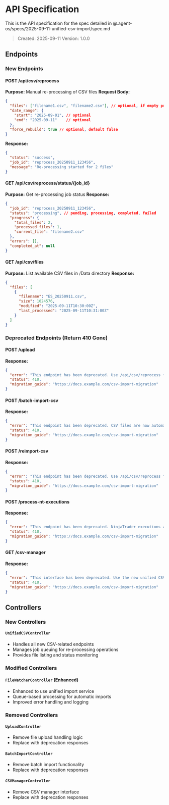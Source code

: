 # API Specification

This is the API specification for the spec detailed in @.agent-os/specs/2025-09-11-unified-csv-import/spec.md

> Created: 2025-09-11
> Version: 1.0.0

## Endpoints

### New Endpoints

#### POST /api/csv/reprocess
**Purpose:** Manual re-processing of CSV files
**Request Body:**
```json
{
  "files": ["filename1.csv", "filename2.csv"], // optional, if empty processes all
  "date_range": {
    "start": "2025-09-01", // optional
    "end": "2025-09-11"    // optional
  },
  "force_rebuild": true // optional, default false
}
```
**Response:**
```json
{
  "status": "success",
  "job_id": "reprocess_20250911_123456",
  "message": "Re-processing started for 2 files"
}
```

#### GET /api/csv/reprocess/status/{job_id}
**Purpose:** Get re-processing job status
**Response:**
```json
{
  "job_id": "reprocess_20250911_123456",
  "status": "processing", // pending, processing, completed, failed
  "progress": {
    "total_files": 2,
    "processed_files": 1,
    "current_file": "filename2.csv"
  },
  "errors": [],
  "completed_at": null
}
```

#### GET /api/csv/files
**Purpose:** List available CSV files in /Data directory
**Response:**
```json
{
  "files": [
    {
      "filename": "ES_20250911.csv",
      "size": 1024576,
      "modified": "2025-09-11T10:30:00Z",
      "last_processed": "2025-09-11T10:31:00Z"
    }
  ]
}
```

### Deprecated Endpoints (Return 410 Gone)

#### POST /upload
**Response:**
```json
{
  "error": "This endpoint has been deprecated. Use /api/csv/reprocess for manual CSV processing.",
  "status": 410,
  "migration_guide": "https://docs.example.com/csv-import-migration"
}
```

#### POST /batch-import-csv
**Response:**
```json
{
  "error": "This endpoint has been deprecated. CSV files are now automatically imported from the /Data directory.",
  "status": 410,
  "migration_guide": "https://docs.example.com/csv-import-migration"
}
```

#### POST /reimport-csv
**Response:**
```json
{
  "error": "This endpoint has been deprecated. Use /api/csv/reprocess for re-importing CSV files.",
  "status": 410,
  "migration_guide": "https://docs.example.com/csv-import-migration"
}
```

#### POST /process-nt-executions
**Response:**
```json
{
  "error": "This endpoint has been deprecated. NinjaTrader executions are automatically processed from CSV files.",
  "status": 410,
  "migration_guide": "https://docs.example.com/csv-import-migration"
}
```

#### GET /csv-manager
**Response:**
```json
{
  "error": "This interface has been deprecated. Use the new unified CSV management interface.",
  "status": 410,
  "migration_guide": "https://docs.example.com/csv-import-migration"
}
```

## Controllers

### New Controllers

#### `UnifiedCSVController`
- Handles all new CSV-related endpoints
- Manages job queuing for re-processing operations
- Provides file listing and status monitoring

### Modified Controllers

#### `FileWatcherController` (Enhanced)
- Enhanced to use unified import service
- Queue-based processing for automatic imports
- Improved error handling and logging

### Removed Controllers

#### `UploadController`
- Remove file upload handling logic
- Replace with deprecation responses

#### `BatchImportController`
- Remove batch import functionality  
- Replace with deprecation responses

#### `CSVManagerController`
- Remove CSV manager interface
- Replace with deprecation responses